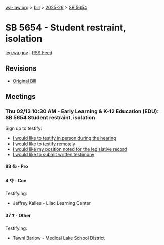[wa-law.org](/) > [bill](/bill/) > [2025-26](/bill/2025-26/) > [SB 5654](/bill/2025-26/sb/5654/)

# SB 5654 - Student restraint, isolation
[leg.wa.gov](https://app.leg.wa.gov/billsummary?BillNumber=5654&Year=2025&Initiative=false) | [RSS Feed](./rss.xml)

## Revisions
* [Original Bill](1/)

## Meetings
### Thu 02/13 10:30 AM - Early Learning & K-12 Education (EDU): SB 5654 Student restraint, isolation
Sign up to testify:
* [I would like to testify in person during the hearing](https://app.leg.wa.gov/csi/Testifier/Add?chamber=House&mId=32786&aId=163492&caId=25676&tId=1)
* [I would like to testify remotely](https://app.leg.wa.gov/csi/Testifier/Add?chamber=House&mId=32786&aId=163492&caId=25676&tId=2)
* [I would like my position noted for the legislative record](https://app.leg.wa.gov/csi/Testifier/Add?chamber=House&mId=32786&aId=163492&caId=25676&tId=3)
* [I would like to submit written testimony](https://app.leg.wa.gov/csi/Testifier/Add?chamber=House&mId=32786&aId=163492&caId=25676&tId=4)

#### 88 👍 - Pro

#### 4 👎 - Con
Testifying:
* Jeffrey Kalles - Lilac Learning Center

#### 37 ❓ - Other
Testifying:
* Tawni Barlow - Medical Lake School District
